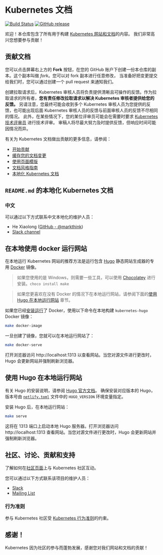 # Kubernetes 文档
<!--
# The Kubernetes documentation
 -->

[![Build Status](https://api.travis-ci.org/kubernetes/website.svg?branch=master)](https://travis-ci.org/kubernetes/website)
[![GitHub release](https://img.shields.io/github/release/kubernetes/website.svg)](https://github.com/kubernetes/website/releases/latest)

<!--
Welcome! This repository houses all of the assets required to build the [Kubernetes website and documentation](https://kubernetes.io/).
We're glad that you want to contribute!
 -->
欢迎！本仓库包含了所有用于构建 [Kubernetes 网站和文档](https://kubernetes.io/)的内容。
我们非常高兴您想要参与贡献！

<!--
## Contributing to the docs
 -->
## 贡献文档

<!--
You can click the **Fork** button in the upper-right area of the screen to create a copy of this repository in your GitHub account.
This copy is called a *fork*. Make any changes you want in your fork,
and when you are ready to send those changes to us, go to your fork and create a new pull request to let us know about it.
 -->
您可以点击屏幕右上方的 **Fork** 按钮，在您的 GitHub 账户下创建一份本仓库的副本。这个副本叫做 *fork*。您可以对 fork 副本进行任意修改，
当准备好把变更提交给我们时，您可以通过创建一个 pull request 来通知我们。

<!--
Once your pull request is created, a Kubernetes reviewer will take responsibility for providing clear, actionable feedback.
As the owner of the pull request, **it is your responsibility to modify your pull request to address the feedback that has been provided to you by the Kubernetes reviewer.**
Also, note that you may end up having more than one Kubernetes reviewer provide you feedback or you may end up getting feedback from a Kubernetes reviewer that is different than the one initially assigned to provide you feedback.
Furthermore, in some cases, one of your reviewers might ask for a technical review from a [Kubernetes tech reviewer](https://github.com/kubernetes/website/wiki/Tech-reviewers) when needed.
Reviewers will do their best to provide feedback in a timely fashion but response time can vary based on circumstances.
 -->
创建拉取请求后，Kubernetes 审核人员将负责提供清晰且可操作的反馈。作为拉取请求的所有者，**您有责任修改拉取请求以解决 Kubernetes 审核者提供给您的反馈。**
另请注意，您最终可能会收到多个 Kubernetes 审核人员为您提供的反馈，也可能出现后面 Kubernetes 审核人员的反馈与前面审核人员的反馈不尽相同的情况。
此外，在某些情况下，您的某位评审员可能会在需要时要求 [Kubernetes 技术评审员](https://github.com/kubernetes/website/wiki/Tech-reviewers) 进行技术评审。
审稿人将尽最大努力及时提供反馈，但响应时间可能因情况而异。

<!--
For more information about contributing to the Kubernetes documentation, see:

* [Start contributing](https://kubernetes.io/docs/contribute/start/)
* [Staging Your Documentation Changes](http://kubernetes.io/docs/contribute/intermediate#view-your-changes-locally)
* [Using Page Templates](http://kubernetes.io/docs/contribute/style/page-templates/)
* [Documentation Style Guide](http://kubernetes.io/docs/contribute/style/style-guide/)
* [Localizing Kubernetes Documentation](https://kubernetes.io/docs/contribute/localization/)
 -->
有关为 Kubernetes 文档做出贡献的更多信息，请参阅：

* [开始贡献](https://kubernetes.io/docs/contribute/start/)
* [缓存您的文档变更](http://kubernetes.io/docs/contribute/intermediate#view-your-changes-locally)
* [使用页面模版](http://kubernetes.io/docs/contribute/style/page-templates/)
* [文档风格指南](http://kubernetes.io/docs/contribute/style/style-guide/)
* [本地化 Kubernetes 文档](https://kubernetes.io/docs/contribute/localization/)

<!--
## `README.md`'s Localizing Kubernetes Documentation
 -->
## `README.md` 的本地化 Kubernetes 文档

<!--
### Korean

You can reach the maintainers of Korean localization at:

* June Yi ([GitHub - @gochist](https://github.com/gochist))
* [Slack channel](https://kubernetes.slack.com/messages/kubernetes-docs-ko)
 -->
### 中文

可以通过以下方式联系中文本地化的维护人员：

* He Xiaolong ([GitHub - @markthink](https://github.com/markthink))
* [Slack channel](https://kubernetes.slack.com/messages/kubernetes-docs-zh)

<!--
## Running the website locally using Docker
 -->
## 在本地使用 docker 运行网站

<!--
The recommended way to run the Kubernetes website locally is to run a specialized [Docker](https://docker.com) image that includes the [Hugo](https://gohugo.io) static website generator.
 -->
在本地运行 Kubernetes 网站的推荐方法是运行包含 [Hugo](https://gohugo.io) 静态网站生成器的专用 [Docker](https://docker.com) 镜像。

<!--
> If you are running on Windows, you'll need a few more tools which you can install with [Chocolatey](https://chocolatey.org). `choco install make`
 -->
> 如果您使用的是 Windows，则需要一些工具，可以使用 [Chocolatey](https://chocolatey.org) 进行安装。`choco install make`

<!--
> If you'd prefer to run the website locally without Docker, see [Running the website locally using Hugo](#running-the-site-locally-using-hugo) below.
 -->
> 如果您更喜欢在没有 Docker 的情况下在本地运行网站，请参阅下面的[使用 Hugo 在本地运行网站](#running-the-site-locally-using-hugo) 章节。

<!--
If you have Docker [up and running](https://www.docker.com/get-started), build the `kubernetes-hugo` Docker image locally:
 -->
如果您已经[安装运行](https://www.docker.com/get-started)了 Docker，使用以下命令在本地构建 `kubernetes-hugo` Docker 镜像：

```bash
make docker-image
```

<!--
Once the image has been built, you can run the website locally:
 -->
一旦创建了镜像，您就可以在本地运行网站了：

```bash
make docker-serve
```

<!--
Open up your browser to http://localhost:1313 to view the website. As you make changes to the source files, Hugo updates the website and forces a browser refresh.
 -->
打开浏览器访问 http://localhost:1313 以查看网站。当您对源文件进行更改时，Hugo 会更新网站并强制刷新浏览器。

<!--
## Running the website locally using Hugo
 -->
## 使用 Hugo 在本地运行网站

<!--
See the [official Hugo documentation](https://gohugo.io/getting-started/installing/) for Hugo installation instructions.
Make sure to install the Hugo version specified by the `HUGO_VERSION` environment variable in the [`netlify.toml`](netlify.toml#L9) file.
 -->
有关 Hugo 的安装说明，请参阅 [Hugo 官方文档](https://gohugo.io/getting-started/installing/)。
确保安装对应版本的 Hugo，版本号由 [`netlify.toml`](netlify.toml#L9) 文件中的 `HUGO_VERSION` 环境变量指定。

<!--
To run the website locally when you have Hugo installed:
 -->
安装 Hugo 后，在本地运行网站：

```bash
make serve
```

<!--
This will start the local Hugo server on port 1313. Open up your browser to http://localhost:1313 to view the website. As you make changes to the source files, Hugo updates the website and forces a browser refresh.
 -->
这将在 1313 端口上启动本地 Hugo 服务器。打开浏览器访问 http://localhost:1313 查看网站。当您对源文件进行更改时，Hugo 会更新网站并强制刷新浏览器。

<!--
## Community, discussion, contribution, and support
 -->
## 社区、讨论、贡献和支持

<!--
Learn how to engage with the Kubernetes community on the [community page](http://kubernetes.io/community/).
 -->
了解如何在[社区页面](http://kubernetes.io/community/)上与 Kubernetes 社区互动。

<!--
You can reach the maintainers of this project at:
 -->
您可以通过以下方式联系该项目的维护人员：

- [Slack](https://kubernetes.slack.com/messages/sig-docs)
- [Mailing List](https://groups.google.com/forum/#!forum/kubernetes-sig-docs)

<!--
### Code of conduct

Participation in the Kubernetes community is governed by the [Kubernetes Code of Conduct](code-of-conduct.md).
 -->
### 行为准则

参与 Kubernetes 社区受 [Kubernetes 行为准则](code-of-conduct.md)的约束。

<!--
## Thank you!

Kubernetes thrives on community participation, and we appreciate your contributions to our website and our documentation!
 -->
## 感谢！

Kubernetes 因为社区的参与而蓬勃发展，感谢您对我们网站和文档的贡献！
